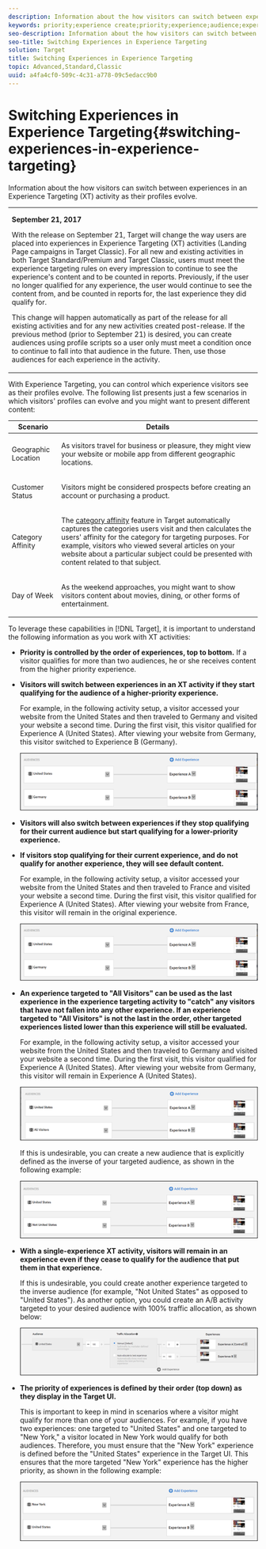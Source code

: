 ```yaml
---
description: Information about the how visitors can switch between experiences in an Experience Targeting (XT) activity as their profiles evolve.
keywords: priority;experience create;priority;experience;audience;experience;switching experiences;visual experience composer
seo-description: Information about the how visitors can switch between experiences in an Experience Targeting (XT) activity as their profiles evolve.
seo-title: Switching Experiences in Experience Targeting
solution: Target
title: Switching Experiences in Experience Targeting
topic: Advanced,Standard,Classic
uuid: a4fa4cf0-509c-4c31-a778-09c5edacc9b0
---
```


# Switching Experiences in Experience Targeting{#switching-experiences-in-experience-targeting}

Information about the how visitors can switch between experiences in an Experience Targeting (XT) activity as their profiles evolve.

<table id="table_4877125D1060461CBE8042261839BDEB"> 
 <tbody> 
  <tr> 
   <td colname="col1"> <p><b>September 21, 2017</b> </p> <p>With the release on September 21, Target will change the way users are placed into experiences in Experience Targeting (XT) activities (Landing Page campaigns in Target Classic). For all new and existing activities in both Target Standard/Premium and Target Classic, users must meet the experience targeting rules on every impression to continue to see the experience's content and to be counted in reports. Previously, if the user no longer qualified for any experience, the user would continue to see the content from, and be counted in reports for, the last experience they did qualify for. </p> <p>This change will happen automatically as part of the release for all existing activities and for any new activities created post-release. If the previous method (prior to September 21) is desired, you can create audiences using profile scripts so a user only must meet a condition once to continue to fall into that audience in the future. Then, use those audiences for each experience in the activity. </p> 
    <!--<p> <note>We are currently prototyping scenarios and updating the information in this topic to ensure accuracy. This note will be removed after the information below if corrected and verified. </note> </p>--> </td> 
  </tr> 
 </tbody> 
</table>

With Experience Targeting, you can control which experience visitors see as their profiles evolve. The following list presents just a few scenarios in which visitors' profiles can evolve and you might want to present different content:

<table id="table_4809FC45A27743128026C5E3074955EC"> 
 <thead> 
  <tr> 
   <th colname="col1" class="entry"> Scenario </th> 
   <th colname="col2" class="entry"> Details </th> 
  </tr>
 </thead>
 <tbody> 
  <tr> 
   <td colname="col1"> <p>Geographic Location </p> </td> 
   <td colname="col2"> <p>As visitors travel for business or pleasure, they might view your website or mobile app from different geographic locations. </p> </td> 
  </tr> 
  <tr> 
   <td colname="col1"> <p>Customer Status </p> </td> 
   <td colname="col2"> <p>Visitors might be considered prospects before creating an account or purchasing a product. </p> </td> 
  </tr> 
  <tr> 
   <td colname="col1"> <p>Category Affinity </p> </td> 
   <td colname="col2"> <p>The <a href="../../../c-target/c-visitor-profile/c-category-affinity.md#concept_75EC1E1123014448B8B92AD16B2D72CC" format="dita" scope="local"> category affinity</a> feature in <span class="keyword"> Target</span> automatically captures the categories users visit and then calculates the users' affinity for the category for targeting purposes. For example, visitors who viewed several articles on your website about a particular subject could be presented with content related to that subject. </p> </td> 
  </tr> 
  <tr> 
   <td colname="col1"> <p>Day of Week </p> </td> 
   <td colname="col2"> <p>As the weekend approaches, you might want to show visitors content about movies, dining, or other forms of entertainment. </p> </td> 
  </tr> 
 </tbody> 
</table>

To leverage these capabilities in [!DNL Target], it is important to understand the following information as you work with XT activities:

* **Priority is controlled by the order of experiences, top to bottom.** If a visitor qualifies for more than two audiences, he or she receives content from the higher priority experience. 
* **Visitors will switch between experiences in an XT activity if they start qualifying for the audience of a higher-priority experience.**

  For example, in the following activity setup, a visitor accessed your website from the United States and then traveled to Germany and visited your website a second time. During the first visit, this visitor qualified for Experience A (United States). After viewing your website from Germany, this visitor switched to Experience B (Germany).

  ![](assets/xt_priority_us_germany.png)

* **Visitors will also switch between experiences if they stop qualifying for their current audience but start qualifying for a lower-priority experience.** 
* **If visitors stop qualifying for their current experience, and do not qualify for another experience, they will see default content.**

  For example, in the following activity setup, a visitor accessed your website from the United States and then traveled to France and visited your website a second time. During the first visit, this visitor qualified for Experience A (United States). After viewing your website from France, this visitor will remain in the original experience.

  ![](assets/xt_priority_us_germany.png)

* **An experience targeted to "All Visitors" can be used as the last experience in the experience targeting activity to "catch" any visitors that have not fallen into any other experience. If an experience targeted to "All Visitors" is not the last in the order, other targeted experiences listed lower than this experience will still be evaluated.**

  For example, in the following activity setup, a visitor accessed your website from the United States and then traveled to Germany and visited your website a second time. During the first visit, this visitor qualified for Experience A (United States). After viewing your website from Germany, this visitor will remain in Experience A (United States).

  ![](assets/xt_priority_us_all_visitors.png)

  If this is undesirable, you can create a new audience that is explicitly defined as the inverse of your targeted audience, as shown in the following example:

  ![](assets/xt_priority_us_not_us.png)

* **With a single-experience XT activity, visitors will remain in an experience even if they cease to qualify for the audience that put them in that experience.**

  If this is undesirable, you could create another experience targeted to the inverse audience (for example, "Not United States" as opposed to "United States"). As another option, you could create an A/B activity targeted to your desired audience with 100% traffic allocation, as shown below:

  ![](assets/xt_priority_one_experience.png)

* **The priority of experiences is defined by their order (top down) as they display in the Target UI.**

  This is important to keep in mind in scenarios where a visitor might qualify for more than one of your audiences. For example, if you have two experiences: one targeted to "United States" and one targeted to "New York," a visitor located in New York would qualify for both audiences. Therefore, you must ensure that the "New York" experience is defined before the "United States" experience in the Target UI. This ensures that the more targeted "New York" experience has the higher priority, as shown in the following example:

  ![](assets/xt_priority_ny_us.png)

